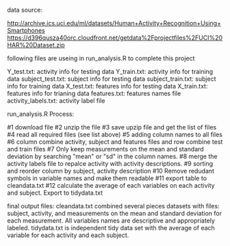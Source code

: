 data source:

http://archive.ics.uci.edu/ml/datasets/Human+Activity+Recognition+Using+Smartphones
https://d396qusza40orc.cloudfront.net/getdata%2Fprojectfiles%2FUCI%20HAR%20Dataset.zip

following files are useing in run_analysis.R to complete this project

Y_test.txt: activity info for testing data
Y_train.txt: activity info for training data
subject_test.txt: subject info for testing data
subject_train.txt: subject info for training data
X_test.txt: features info for testing data
X_train.txt: features info for trianing data
features.txt: features names file
activity_labels.txt: activity label file

run_analysis.R Process:

#1 download file
#2 unzip the file
#3 save upzip file and get the list of files 
#4 read all required files (see list above)
#5 adding column names to all files
#6 column combine activity, subject and features files and row combine test and train files
#7 Only keep measurements on the mean and standard deviation by searching "mean" or "sd" in the column names.
#8 merge the activity labels file to repalce activity with activity descriptions. 
#9 sorting and reorder column  by subject, activity description
#10 Remove redudant symbols in variable names and make them readable 
#11 export table to cleandata.txt
#12 calculate the average of each variables on each activity and subject. Export to tidydata.txt

final output files:
cleandata.txt combined several pieces datasets with files: subject, activity, and measurements on the mean and standard deviation for each measurement. All variables names are descriptive and appropriately labeled. 
tidydata.txt is independent tidy data set with the average of each variable for each activity and each subject.